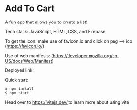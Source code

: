 # Add To Cart

A fun app that allows you to create a list!

Tech stack: JavaScript, HTML, CSS, and Firebase

To get the icon: make use of favicon.io and click on png --> ico (https://favicon.io/)

Use of web manifests: (https://developer.mozilla.org/en-US/docs/Web/Manifest)

Deployed link: 

Quick start:

```
$ npm install
$ npm start
````

Head over to https://vitejs.dev/ to learn more about using vite

